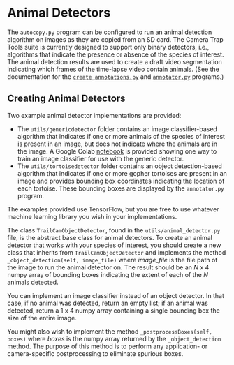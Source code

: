 # Animal Detectors

The ```autocopy.py``` program can be configured to run an animal detection algorithm
on images as they are copied from an SD card.  The Camera Trap Tools suite is
currently designed to support only binary detectors, i.e., algorithms that indicate
the presence or absence of the species of interest.  The animal detection results are
used to create a draft video segmentation indicating which frames of the time-lapse video
contain animals.  (See the documentation for the [```create_annotations.py```](https://github.com/hiltonml/camera_trap_tools/blob/main/code/documentation/create_annotations.md) and [```annotator.py```](https://github.com/hiltonml/camera_trap_tools/blob/main/code/documentation/annotator.md)
programs.)

## Creating Animal Detectors

Two example animal detector implementations are provided:
- The ```utils/genericdetector``` folder contains an image classifier-based
algorithm that indicates if one or more animals of the species of interest is present in an image, but does
not indicate where the animals are in the image.  A Google Colab [notebook](https://github.com/hiltonml/camera_trap_tools/blob/main/code/utils/genericdetector/Generic_Animal_Detector.ipynb) is provided showing one way to train
an image classifier for use with the generic detector.
- The ```utils/tortoisedetector``` folder contains an object detection-based algorithm that indicates if one or more gopher tortoises
are present in an image and provides bounding box coordinates indicating the location of each tortoise.  These bounding boxes are displayed by the ```annotator.py``` program.

The examples provided use TensorFlow, but you are free to use whatever machine learning library you wish in your 
implementations.

The class ```TrailCamObjectDetector```, found in the ```utils/animal_detector.py``` file, is the abstract base class for animal
detectors.  To create an animal detector that works with your species of interest,
you should create a new class that inherits from ```TrailCamObjectDetector```
and implements the method 
    ```_object_detection(self, image_file)```
where *image_file* is the file path of the image to run the animal detector on. 
The result should be an _N_ x 4 numpy array of bounding boxes indicating 
the extent of each of the _N_ animals detected.  

You can implement an image classifier
instead of an object detector. In that case, if no animal was detected, 
return an empty list; if an animal was detected, return a 1 x 4 numpy array 
containing a single bounding box the size of the entire image.
 
You might also wish to implement the method 
    ```_postprocessBoxes(self, boxes)```
where *boxes* is the numpy array returned by the ```_object_detection``` method.
The purpose of this method is to perform any application- or camera-specific 
postprocessing to eliminate spurious boxes.


